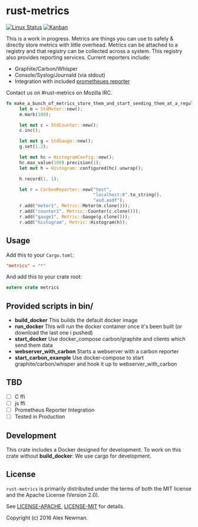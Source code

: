 # rust-metrics
[![Linux Status](https://travis-ci.org/posix4e/rust-metrics.svg?branch=master)](https://travis-ci.org/posix4e/rust-metrics)
[![Kanban](https://img.shields.io/github/issues/posix4e/rust-metrics.svg?label=HuBoard)](https://huboard.com/posix4e/rust-metrics#/?repo=[%22huboard%22])

This is a work in progress. 
Metrics are things you can use to safely & directly store metrics with little overhead. Metrics
can be attached to a registry and that registry can be collected across a system. This registry
also provides reporting services. Current reporters include:

- Graphite/Carbon/Whisper
- Console/Syslog/Journald (via stdout)
- Integration with included [prometheues reporter](prometheus_reporter)

Contact us on #rust-metrics on Mozilla IRC.

```rust
fn make_a_bunch_of_metrics_store_them_and_start_sending_them_at_a_regular_interval_to_graphite_or_carbon() {
     let m = StdMeter::new();
     m.mark(100);

     let mut c = StdCounter::new();
     c.inc();

     let mut g = StdGauge::new();
     g.set(1.2);

     let mut hc = HistogramConfig::new();
     hc.max_value(100).precision(1);
     let mut h = Histogram::configured(hc).unwrap();

     h.record(1, 1);

     let r = CarbonReporter::new("test",
                                 "localhost:0".to_string(),
                                 "asd.asdf");
     r.add("meter1", Metric::Meter(m.clone()));
     r.add("counter1", Metric::Counter(c.clone()));
     r.add("gauge1", Metric::Gauge(g.clone()));
     r.add("histogram", Metric::Histogram(h));

```

## Usage
Add this to your `Cargo.toml`:

```toml
"metrics" = "*"
```

And add this to your crate root:

```rust
extern crate metrics
```
## Provided scripts in bin/

* **build_docker** This builds the default docker image
* **run_docker** This will run the  docker container once it's been built (or download the last one i pushed)
* **start_docker** Use docker_compose  carbon/graphite and clients which send them data
* **webserver_with_carbon** Starts a webserver with a carbon reporter
* **start_carbon_example** Use docker-compose to start graphite/carbon/whisper and hook it up to webserver_with_carbon


## TBD
- [ ] C ffi
- [ ] js ffi
- [ ] Prometheus Reporter Integration
- [ ] Tested in Production

## Development
This crate includes a Docker designed for development.
To work on this crate without **build_docker**:
We use cargo for development.

## License

`rust-metrics` is primarily distributed under the terms of both the MIT license and the
Apache License (Version 2.0).

See [LICENSE-APACHE](LICENSE-APACHE), [LICENSE-MIT](LICENSE-MIT) for details.

Copyright (c) 2016 Alex Newman.
